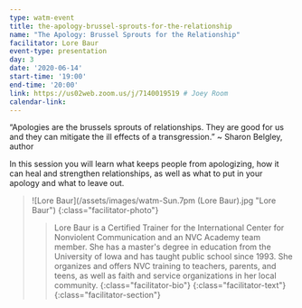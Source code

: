 ```yaml
---
type: watm-event
title: the-apology-brussel-sprouts-for-the-relationship
name: "The Apology: Brussel Sprouts for the Relationship"
facilitator: Lore Baur
event-type: presentation
day: 3
date: '2020-06-14'
start-time: '19:00'
end-time: '20:00'
link: https://us02web.zoom.us/j/7140019519 # Joey Room
calendar-link:
---
```


“Apologies are the brussels sprouts of relationships. They are good for us and they can mitigate the ill effects of a transgression.” ~ Sharon Belgley, author

In this session you will learn what keeps people from apologizing, how it can heal and strengthen relationships, as well as what to put in your apology and what to leave out.

> ![Lore Baur](/assets/images/watm-Sun.7pm (Lore Baur).jpg "Lore Baur")
> {:class="facilitator-photo"}
>
> > Lore Baur is a Certified Trainer for the International Center for Nonviolent Communication and an NVC Academy team member. She has a master's degree in education from the University of Iowa and has taught public school since 1993. She organizes and offers NVC training to teachers, parents, and teens, as well as faith and service organizations in her local community.
> > {:class="facilitator-bio"}
> {:class="facilitator-text"}
{:class="facilitator-section"}
